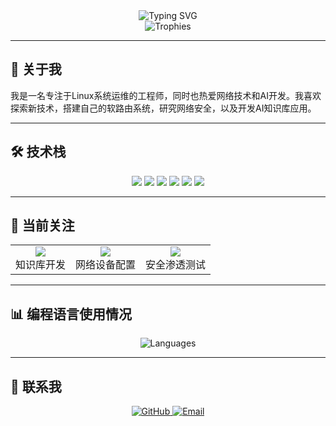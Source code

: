 <div align="center">
  <img src="https://readme-typing-svg.herokuapp.com?font=Fira+Code&pause=1000&color=00ADD8&center=true&vCenter=true&width=435&lines=Linux+System+Engineer;Network+Security+Enthusiast;AI+RAG+Developer" alt="Typing SVG" />
</div>

<div align="center">
  <img src="https://github-profile-trophy.vercel.app/?username=pingban404&theme=flat&no-frame=true&margin-w=15" alt="Trophies" />
</div>

---

## 🚀 关于我

我是一名专注于Linux系统运维的工程师，同时也热爱网络技术和AI开发。我喜欢探索新技术，搭建自己的软路由系统，研究网络安全，以及开发AI知识库应用。

---

## 🛠️ 技术栈

<div align="center">
  <img src="https://img.shields.io/badge/-Linux-FCC624?logo=linux&logoColor=black&style=for-the-badge" />
  <img src="https://img.shields.io/badge/-Shell-4EAA25?logo=gnu-bash&logoColor=white&style=for-the-badge" />
  <img src="https://img.shields.io/badge/-Docker-2496ED?logo=docker&logoColor=white&style=for-the-badge" />
  <img src="https://img.shields.io/badge/-Python-3776AB?logo=python&logoColor=white&style=for-the-badge" />
  <img src="https://img.shields.io/badge/-Go-00ADD8?logo=go&logoColor=white&style=for-the-badge" />
  <img src="https://img.shields.io/badge/-Kali%20Linux-557C94?logo=kali-linux&logoColor=white&style=for-the-badge" />
</div>

---



## 🌟 当前关注

<div align="center">
  <table>
    <tr>
      <td align="center">
        <img src="https://img.shields.io/badge/-AI%20RAG-FF6B6B?style=flat-square" />
        <br>知识库开发
      </td>
      <td align="center">
        <img src="https://img.shields.io/badge/-Network-1A73E8?style=flat-square" />
        <br>网络设备配置
      </td>
      <td align="center">
        <img src="https://img.shields.io/badge/-Security-00A86B?style=flat-square" />
        <br>安全渗透测试
      </td>
    </tr>
  </table>
</div>

---

## 📊 编程语言使用情况

<div align="center">
  <img src="https://github-readme-stats.vercel.app/api/top-langs/?username=pingban404&layout=compact&theme=default&langs_count=8" alt="Languages" />
</div>

---

## 🤝 联系我

<div align="center">
  <a href="https://github.com/pingban404">
    <img src="https://img.shields.io/github/followers/pingban404?label=Follow&style=social" alt="GitHub" />
  </a>
  <a href="mailto:1242105494@qq.com">
    <img src="https://img.shields.io/badge/Email-pingban404@qq.com-blue?style=flat-square&logo=gmail" alt="Email" />
  </a>
</div>


